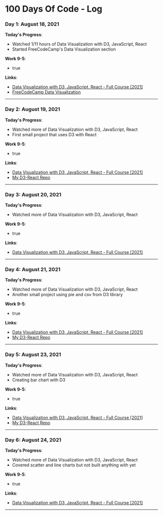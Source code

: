 # 100 Days Of Code - Log

### Day 1: August 18, 2021

**Today's Progress**:

- Watched 1/11 hours of Data Visualization with D3, JavaScript, React
- Started FreeCodeCamp's Data Visualization section

**Work 9-5**:

- true

**Links**:

- [Data Visualization with D3, JavaScript, React - Full Course [2021]](https://youtu.be/2LhoCfjm8R4)
- [FreeCodeCamp Data Visualization](https://www.freecodecamp.org/learn/data-visualization/)

---

### Day 2: August 19, 2021

**Today's Progress**:

- Watched more of Data Visualization with D3, JavaScript, React
- First small project that uses D3 with React

**Work 9-5**:

- true

**Links**:

- [Data Visualization with D3, JavaScript, React - Full Course [2021]](https://youtu.be/2LhoCfjm8R4)
- [My D3-React Repo](https://github.com/itsmarkodowd/D3-React)

---

### Day 3: August 20, 2021

**Today's Progress**:

- Watched more of Data Visualization with D3, JavaScript, React

**Work 9-5**:

- true

**Links**:

- [Data Visualization with D3, JavaScript, React - Full Course [2021]](https://youtu.be/2LhoCfjm8R4)

---

### Day 4: August 21, 2021

**Today's Progress**:

- Watched more of Data Visualization with D3, JavaScript, React
- Another small project using pie and csv from D3 library

**Work 9-5**:

- true

**Links**:

- [Data Visualization with D3, JavaScript, React - Full Course [2021]](https://youtu.be/2LhoCfjm8R4)
- [My D3-React Repo](https://github.com/itsmarkodowd/D3-React)

---

### Day 5: August 23, 2021

**Today's Progress**:

- Watched more of Data Visualization with D3, JavaScript, React
- Creating bar chart with D3

**Work 9-5**:

- true

**Links**:

- [Data Visualization with D3, JavaScript, React - Full Course [2021]](https://youtu.be/2LhoCfjm8R4)
- [My D3-React Repo](https://github.com/itsmarkodowd/D3-React)

---

### Day 6: August 24, 2021

**Today's Progress**:

- Watched more of Data Visualization with D3, JavaScript, React
- Covered scatter and line charts but not built anything with yet

**Work 9-5**:

- true

**Links**:

- [Data Visualization with D3, JavaScript, React - Full Course [2021]](https://youtu.be/2LhoCfjm8R4)

---
